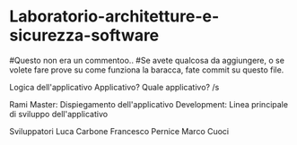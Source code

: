 # Laboratorio-architetture-e-sicurezza-software
#Questo non era un commentoo..
#Se avete qualcosa da aggiungere, o se volete fare prove su come funziona la baracca, fate commit su questo file.

Logica dell'applicativo
  Applicativo? Quale applicativo? /s

Rami
  Master: Dispiegamento dell'applicativo
  Development: Linea principale di sviluppo dell'applicativo

Sviluppatori
  Luca Carbone
  Francesco Pernice
  Marco Cuoci
